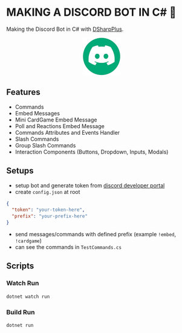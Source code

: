 # MAKING A DISCORD BOT IN C# 🤖

Making the Discord Bot in C# with [DSharpPlus](https://github.com/DSharpPlus/DSharpPlus).

<p align="center">
  <img src="./examples/logo.png" width="100px" height="100px" />
</p>

## Features

- Commands
- Embed Messages
- Mini CardGame Embed Message
- Poll and Reactions Embed Message
- Commands Attributes and Events Handler
- Slash Commands
- Group Slash Commands
- Interaction Components (Buttons, Dropdown, Inputs, Modals)

## Setups

- setup bot and generate token from [discord developer portal](https://discord.com/developers/docs/intro)
- create `config.json` at root

```json
{
  "token": "your-token-here",
  "prefix": "your-prefix-here"
}
```

- send messages/commands with defined prefix (example `!embed`, `!cardgame`)
- can see the commands in `TestCommands.cs`

## Scripts

### Watch Run

```bash
dotnet watch run
```

### Build Run

```bash
dotnet run
```
